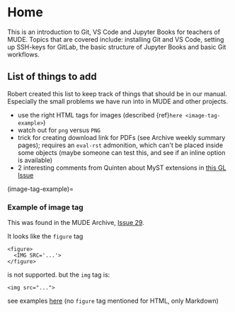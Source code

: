# Home

This is an introduction to Git, VS Code and Jupyter Books for teachers of MUDE. Topics that are covered include: installing Git and VS Code, setting up SSH-keys for GitLab, the basic structure of Jupyter Books and basic Git workflows. 

## List of things to add

Robert created this list to keep track of things that should be in our manual. Especially the small problems we have run into in MUDE and other projects.

- use the right HTML tags for images (described {ref}`here <image-tag-example>`)
- watch out for `png` versus `PNG`
- trick for creating download link for PDFs (see Archive weekly summary pages); requires an `eval-rst` admonition, which can't be placed inside some objects (maybe someone can test this, and see if an inline option is available)
- 2 interesting comments from Quinten about MyST extensions in [this GL Issue](https://gitlab.tudelft.nl/mude/archive-2022/-/issues/25#note_163123)

(image-tag-example)=
### Example of image tag

This was found in the MUDE Archive, [Issue 29](https://gitlab.tudelft.nl/mude/archive-2022/-/issues/29).

It looks like the `figure` tag
```
<figure>
  <IMG SRC='...'>
</figure>
```
is not supported. but the `img` tag is:
```
<img src="...">
```
see examples [here](https://jupyterbook.org/en/stable/content/figures.html) (no `figure` tag mentioned for HTML, only Markdown) 
